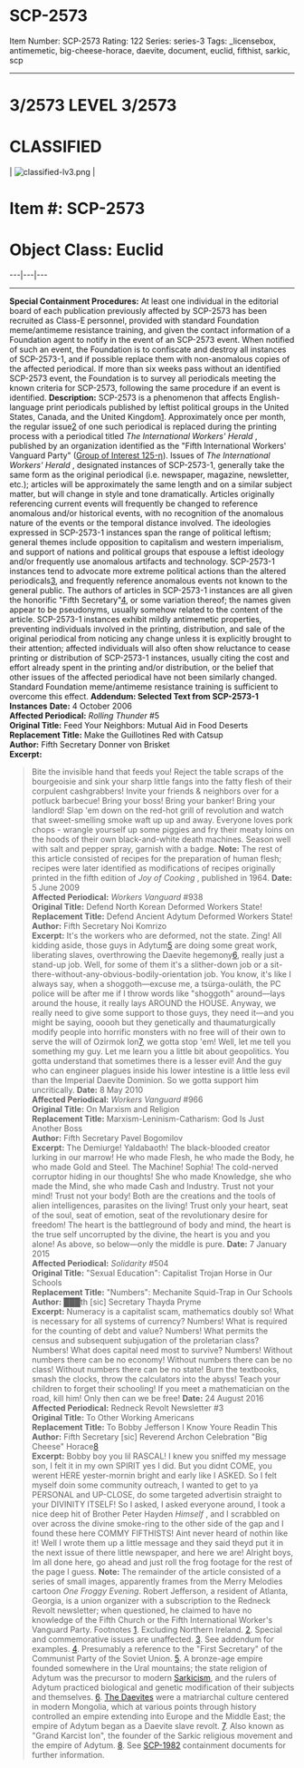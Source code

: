 # SCP-2573
Item Number: SCP-2573
Rating: 122
Series: series-3
Tags: _licensebox, antimemetic, big-cheese-horace, daevite, document, euclid, fifthist, sarkic, scp

---

# 3/2573 LEVEL 3/2573
# CLASSIFIED
| ![classified-lv3.png](https://scp-wiki.wdfiles.com/local--files/component%3Aclassified-decoration-base/classified-lv3.png) | 
# Item #: SCP-2573
# Object Class: Euclid  
---|---|---  
* * *
**Special Containment Procedures:** At least one individual in the editorial board of each publication previously affected by SCP-2573 has been recruited as Class-E personnel, provided with standard Foundation meme/antimeme resistance training, and given the contact information of a Foundation agent to notify in the event of an SCP-2573 event. When notified of such an event, the Foundation is to confiscate and destroy all instances of SCP-2573-1, and if possible replace them with non-anomalous copies of the affected periodical. If more than six weeks pass without an identified SCP-2573 event, the Foundation is to survey all periodicals meeting the known criteria for SCP-2573, following the same procedure if an event is identified.
**Description:** SCP-2573 is a phenomenon that affects English-language print periodicals published by leftist political groups in the United States, Canada, and the United Kingdom[1](javascript:;). Approximately once per month, the regular issue[2](javascript:;) of one such periodical is replaced during the printing process with a periodical titled _The International Workers' Herald_ , published by an organization identified as the "Fifth International Workers' Vanguard Party" ([Group of Interest 125-η](/fifthist-hub)). Issues of _The International Workers' Herald_ , designated instances of SCP-2573-1, generally take the same form as the original periodical (i.e. newspaper, magazine, newsletter, etc.); articles will be approximately the same length and on a similar subject matter, but will change in style and tone dramatically. Articles originally referencing current events will frequently be changed to reference anomalous and/or historical events, with no recognition of the anomalous nature of the events or the temporal distance involved.
The ideologies expressed in SCP-2573-1 instances span the range of political leftism; general themes include opposition to capitalism and western imperialism, and support of nations and political groups that espouse a leftist ideology and/or frequently use anomalous artifacts and technology. SCP-2573-1 instances tend to advocate more extreme political actions than the altered periodicals[3](javascript:;), and frequently reference anomalous events not known to the general public. The authors of articles in SCP-2573-1 instances are all given the honorific "Fifth Secretary"[4](javascript:;), or some variation thereof; the names given appear to be pseudonyms, usually somehow related to the content of the article.
SCP-2573-1 instances exhibit mildly antimemetic properties, preventing individuals involved in the printing, distribution, and sale of the original periodical from noticing any change unless it is explicitly brought to their attention; affected individuals will also often show reluctance to cease printing or distribution of SCP-2573-1 instances, usually citing the cost and effort already spent in the printing and/or distribution, or the belief that other issues of the affected periodical have not been similarly changed. Standard Foundation meme/antimeme resistance training is sufficient to overcome this effect.
**Addendum: Selected Text from SCP-2573-1 Instances**
**Date:** 4 October 2006  
**Affected Periodical:** _Rolling Thunder_ #5  
**Original Title:** Feed Your Neighbors: Mutual Aid in Food Deserts  
**Replacement Title:** Make the Guillotines Red with Catsup  
**Author:** Fifth Secretary Donner von Brisket  
**Excerpt:**
> Bite the invisible hand that feeds you! Reject the table scraps of the bourgeoisie and sink your sharp little fangs into the fatty flesh of their corpulent cashgrabbers! Invite your friends & neighbors over for a potluck barbecue! Bring your boss! Bring your banker! Bring your landlord! Slap 'em down on the red-hot grill of revolution and watch that sweet-smelling smoke waft up up and away. Everyone loves pork chops - wrangle yourself up some piggies and fry their meaty loins on the hoods of their own black-and-white death machines. Season well with salt and pepper spray, garnish with a badge.
**Note:** The rest of this article consisted of recipes for the preparation of human flesh; recipes were later identified as modifications of recipes originally printed in the fifth edition of _Joy of Cooking_ , published in 1964.
**Date:** 5 June 2009  
**Affected Periodical:** _Workers Vanguard_ #938  
**Original Title:** Defend North Korean Deformed Workers State!  
**Replacement Title:** Defend Ancient Adytum Deformed Workers State!  
**Author:** Fifth Secretary Noi Komrizo  
**Excerpt:**
> It's the workers who are deformed, not the state. Zing! All kidding aside, those guys in Adytum[5](javascript:;) are doing some great work, liberating slaves, overthrowing the Daevite hegemony[6](javascript:;), really just a stand-up job. Well, for some of them it's a slither-down job or a sit-there-without-any-obvious-bodily-orientation job. You know, it's like I always say, when a shoggoth—excuse me, a tsürga-ouláth, the PC police will be after me if I throw words like "shoggoth" around—lays around the house, it really lays AROUND the HOUSE.
> Anyway, we really need to give some support to those guys, they need it—and you might be saying, ooooh but they genetically and thaumaturgically modify people into horrific monsters with no free will of their own to serve the will of Ozirmok Ion[7](javascript:;), we gotta stop 'em! Well, let me tell you something my guy. Let me learn you a little bit about geopolitics. You gotta understand that sometimes there is a lesser evil! And the guy who can engineer plagues inside his lower intestine is a little less evil than the Imperial Daevite Dominion. So we gotta support him uncritically.
**Date:** 8 May 2010  
**Affected Periodical:** _Workers Vanguard_ #966  
**Original Title:** On Marxism and Religion  
**Replacement Title:** Marxism-Leninism-Catharism: God Is Just Another Boss  
**Author:** Fifth Secretary Pavel Bogomilov  
**Excerpt:**
> The Demiurge! Yaldabaoth! The black-blooded creator lurking in our marrow! He who made Flesh, he who made the Body, he who made Gold and Steel.
> The Machine! Sophia! The cold-nerved corruptor hiding in our thoughts! She who made Knowledge, she who made the Mind, she who made Cash and Industry.
> Trust not your mind! Trust not your body! Both are the creations and the tools of alien intelligences, parasites on the living! Trust only your heart, seat of the soul, seat of emotion, seat of the revolutionary desire for freedom! The heart is the battleground of body and mind, the heart is the true self uncorrupted by the divine, the heart is you and you alone! As above, so below—only the middle is pure.
**Date:** 7 January 2015  
**Affected Periodical:** _Solidarity_ #504  
**Original Title:** "Sexual Education": Capitalist Trojan Horse in Our Schools  
**Replacement Title:** "Numbers": Mechanite Squid-Trap in Our Schools  
**Author:** ███th [sic] Secretary Thayda Pryme  
**Excerpt:**
> Numeracy is a capitalist scam, mathematics doubly so! What is necessary for all systems of currency? Numbers! What is required for the counting of debt and value? Numbers! What permits the census and subsequent subjugation of the proletarian class? Numbers! What does capital need most to survive? Numbers! Without numbers there can be no economy! Without numbers there can be no class! Without numbers there can be no state! Burn the textbooks, smash the clocks, throw the calculators into the abyss! Teach your children to forget their schooling! If you meet a mathematician on the road, kill him! Only then can we be free!
**Date:** 24 August 2016  
**Affected Periodical:** Redneck Revolt Newsletter #3  
**Original Title:** To Other Working Americans  
**Replacement Title:** To Bobby Jefferson I Know Youre Readin This  
**Author:** Fifth Secretary [sic] Reverend Archon Celebration "Big Cheese" Horace[8](javascript:;)  
**Excerpt:**
> Bobby boy you lil RASCAL! I knew you sniffed my message son, I felt it in my own SPIRIT yes I did. But you didnt COME, you werent HERE yester-mornin bright and early like I ASKED. So I felt myself doin some community outreach, I wanted to get to ya PERSONAL and UP-CLOSE, do some targeted advertisin straight to your DIVINITY ITSELF! So I asked, I asked everyone around, I took a nice deep hit of Brother Peter Hayden _Himself_ , and I scrabbled on over across the divine smoke-ring to the other side of the gap and I found these here COMMY FIFTHISTS! Aint never heard of nothin like it! Well I wrote them up a little message and they said theyd put it in the next issue of there little newspaper, and here we are! Alright boys, Im all done here, go ahead and just roll the frog footage for the rest of the page I guess.
**Note:** The remainder of the article consisted of a series of small images, apparently frames from the Merry Melodies cartoon _One Froggy Evening_. Robert Jefferson, a resident of Atlanta, Georgia, is a union organizer with a subscription to the Redneck Revolt newsletter; when questioned, he claimed to have no knowledge of the Fifth Church or the Fifth International Worker's Vanguard Party.
Footnotes
[1](javascript:;). Excluding Northern Ireland.
[2](javascript:;). Special and commemorative issues are unaffected.
[3](javascript:;). See addendum for examples.
[4](javascript:;). Presumably a reference to the "First Secretary" of the Communist Party of the Soviet Union.
[5](javascript:;). A bronze-age empire founded somewhere in the Ural mountains; the state religion of Adytum was the precursor to modern [Sarkicism](/sarkicism-hub), and the rulers of Adytum practiced biological and genetic modification of their subjects and themselves.
[6](javascript:;). [The Daevites](/scp-140) were a matriarchal culture centered in modern Mongolia, which at various points through history controlled an empire extending into Europe and the Middle East; the empire of Adytum began as a Daevite slave revolt.
[7](javascript:;). Also known as "Grand Karcist Ion", the founder of the Sarkic religious movement and the empire of Adytum.
[8](javascript:;). See [SCP-1982](/scp-1982) containment documents for further information.